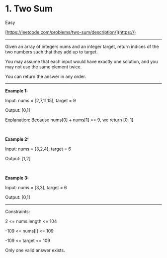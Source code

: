 # 1. Two Sum

Easy

[https://leetcode.com/problems/two-sum/description/](https://)

---

Given an array of integers nums and an integer target, return indices of the two numbers such that they add up to target.

You may assume that each input would have exactly one solution, and you may not use the same element twice.

You can return the answer in any order.

---

**Example 1:**

Input: nums = [2,7,11,15], target = 9

Output: [0,1]

Explanation: Because nums[0] + nums[1] == 9, we return [0, 1].

<br>

**Example 2:**

Input: nums = [3,2,4], target = 6

Output: [1,2]

<br>

**Example 3:**

Input: nums = [3,3], target = 6

Output: [0,1]

---

Constraints:

2 <= nums.length <= 104

-109 <= nums[i] <= 109

-109 <= target <= 109

Only one valid answer exists.
